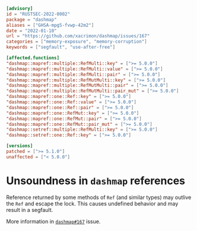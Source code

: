 ```toml
[advisory]
id = "RUSTSEC-2022-0002"
package = "dashmap"
aliases = ["GHSA-mpg5-fvwp-42m2"]
date = "2022-01-10"
url = "https://github.com/xacrimon/dashmap/issues/167"
categories = ["memory-exposure", "memory-corruption"]
keywords = ["segfault", "use-after-free"]

[affected.functions]
"dashmap::mapref::multiple::RefMulti::key" = [">= 5.0.0"]
"dashmap::mapref::multiple::RefMulti::value" = [">= 5.0.0"]
"dashmap::mapref::multiple::RefMulti::pair" = [">= 5.0.0"]
"dashmap::mapref::multiple::RefMutMulti::key" = [">= 5.0.0"]
"dashmap::mapref::multiple::RefMutMulti::pair" = [">= 5.0.0"]
"dashmap::mapref::multiple::RefMutMulti::pair_mut" = [">= 5.0.0"]
"dashmap::mapref::one::Ref::key" = [">= 5.0.0"]
"dashmap::mapref::one::Ref::value" = [">= 5.0.0"]
"dashmap::mapref::one::Ref::pair" = [">= 5.0.0"]
"dashmap::mapref::one::RefMut::key" = [">= 5.0.0"]
"dashmap::mapref::one::RefMut::pair" = [">= 5.0.0"]
"dashmap::mapref::one::RefMut::pair_mut" = [">= 5.0.0"]
"dashmap::setref::multiple::RefMulti::key" = [">= 5.0.0"]
"dashmap::setref::one::Ref::key" = [">= 5.0.0"]

[versions]
patched = [">= 5.1.0"]
unaffected = ["< 5.0.0"]
```

# Unsoundness in `dashmap` references

Reference returned by some methods of `Ref` (and similar types) may outlive the `Ref` and escape the lock.
This causes undefined behavior and may result in a segfault.

More information in [`dashmap#167`](https://github.com/xacrimon/dashmap/issues/167) issue.
